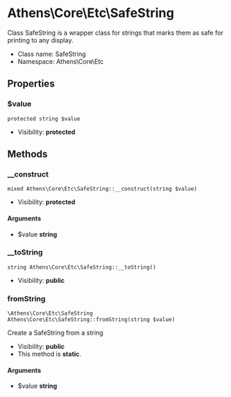 Athens\Core\Etc\SafeString
===============

Class SafeString is a wrapper class for strings that marks them
as safe for printing to any display.




* Class name: SafeString
* Namespace: Athens\Core\Etc





Properties
----------


### $value

    protected string $value





* Visibility: **protected**


Methods
-------


### __construct

    mixed Athens\Core\Etc\SafeString::__construct(string $value)





* Visibility: **protected**


#### Arguments
* $value **string**



### __toString

    string Athens\Core\Etc\SafeString::__toString()





* Visibility: **public**




### fromString

    \Athens\Core\Etc\SafeString Athens\Core\Etc\SafeString::fromString(string $value)

Create a SafeString from a string



* Visibility: **public**
* This method is **static**.


#### Arguments
* $value **string**


